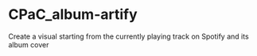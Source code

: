 # CPaC_album-artify
Create a visual starting from the currently playing track on Spotify and its album cover
